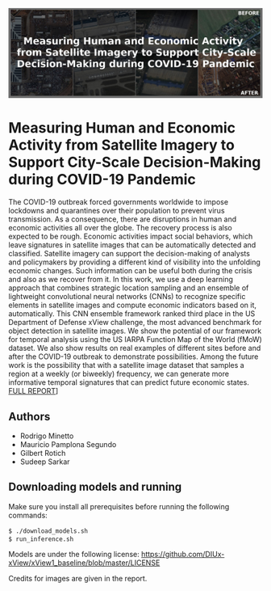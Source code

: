 ![Header](/assets/header.jpg)
# Measuring Human and Economic Activity from Satellite Imagery to Support City-Scale Decision-Making during COVID-19 Pandemic

The COVID-19 outbreak forced governments worldwide to impose lockdowns and quarantines over their population to prevent virus transmission. As a consequence, there are disruptions in human and economic activities all over the globe. The recovery process is also expected to be rough. Economic activities impact social behaviors, which leave signatures in satellite images that can be automatically detected and classified.  Satellite imagery can support the decision-making of analysts and policymakers by providing a different kind of visibility into the unfolding economic changes. Such information can be useful both during the crisis and also as we recover from it. In this work, we use a deep learning approach that combines strategic location sampling and an ensemble of lightweight convolutional neural networks (CNNs) to recognize specific elements in satellite images and compute economic indicators based on it, automatically. This CNN ensemble framework ranked third place in the US Department of Defense xView challenge, the most advanced benchmark for object detection in satellite images. We show the potential of our framework for temporal analysis using the US IARPA Function Map of the World (fMoW) dataset. We also show results on real examples of different sites before and after the COVID-19 outbreak to demonstrate possibilities. Among the future work is the possibility that with a satellite image dataset that samples a region at a weekly (or biweekly) frequency, we can generate more informative temporal signatures that can predict future economic states. [FULL REPORT](/assets/report.pdf)]

## Authors

- Rodrigo Minetto
- Mauricio Pamplona Segundo
- Gilbert Rotich
- Sudeep Sarkar

## Downloading models and running

Make sure you install all prerequisites before running the following commands:

```
$ ./download_models.sh
$ run_inference.sh
```

Models are under the following license: https://github.com/DIUx-xView/xView1_baseline/blob/master/LICENSE

Credits for images are given in the report.


